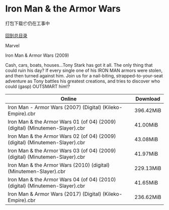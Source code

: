 # Iron Man & the Armor Wars

打包下载📦仍在工事中

[回到总目录](/Catalogs.md)

Marvel

Iron Man & Armor Wars (2009)

Cash, cars, boats, houses...Tony Stark has got it all. The only thing that could ruin his day? If every single one of his IRON MAN armors were stolen, and then turned against him. Join us for a nail-biting, strapped-to-your-seat adventure as Tony battles his greatest creations, and tries to discover who could (gasp) OUTSMART him!?





Online | Download
--- | ---
Iron Man - Armor Wars (2007) (Digital) (Kileko-Empire).cbr | 396.42MiB
Iron Man & the Armor Wars 01 (of 04) (2009) (digital) (Minutemen-Slayer).cbr | 41.00MiB
Iron Man & the Armor Wars 02 (of 04) (2009) (digital) (Minutemen-Slayer).cbr | 43.08MiB
Iron Man & the Armor Wars 03 (of 04) (2009) (digital) (Minutemen-Slayer).cbr | 41.97MiB
Iron Man & the Armor Wars (2010) (digital) (Minutemen-Slayer).cbr | 229.13MiB
Iron Man & the Armor Wars 04 (of 04) (2010) (digital) (Minutemen-Slayer).cbr | 41.65MiB
Iron Man & Armor Wars (2017) (Digital) (Kileko-Empire).cbr | 236.62MiB
